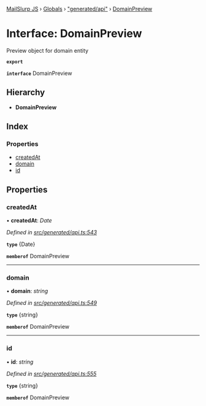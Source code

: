 [MailSlurp JS](../README.md) › [Globals](../globals.md) › ["generated/api"](../modules/_generated_api_.md) › [DomainPreview](_generated_api_.domainpreview.md)

# Interface: DomainPreview

Preview object for domain entity

**`export`** 

**`interface`** DomainPreview

## Hierarchy

* **DomainPreview**

## Index

### Properties

* [createdAt](_generated_api_.domainpreview.md#createdat)
* [domain](_generated_api_.domainpreview.md#domain)
* [id](_generated_api_.domainpreview.md#id)

## Properties

###  createdAt

• **createdAt**: *Date*

*Defined in [src/generated/api.ts:543](https://github.com/mailslurp/mailslurp-client-ts-js/blob/e9348f1/src/generated/api.ts#L543)*

**`type`** {Date}

**`memberof`** DomainPreview

___

###  domain

• **domain**: *string*

*Defined in [src/generated/api.ts:549](https://github.com/mailslurp/mailslurp-client-ts-js/blob/e9348f1/src/generated/api.ts#L549)*

**`type`** {string}

**`memberof`** DomainPreview

___

###  id

• **id**: *string*

*Defined in [src/generated/api.ts:555](https://github.com/mailslurp/mailslurp-client-ts-js/blob/e9348f1/src/generated/api.ts#L555)*

**`type`** {string}

**`memberof`** DomainPreview
